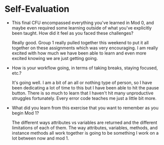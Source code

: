 # Self-Evaluation

- This final CFU encompassed everything you've learned in Mod 0, and maybe even required some learning outside of what you've explicitly been taught. How did it feel as you faced these challenges?

    Really good. Group 1 really pulled together this weekend to put it all together on these assignments which was very encouraging. I am really excited with how much we have been able to learn and even more excited knowing we are just getting going. 

- How is your workflow going, in terms of taking breaks, staying focused, etc.?

    It's going well. I am a bit of an all or nothing type of person, so I have been dedicating a lot of time to this but I have been able to hit the pause button. There is so much to learn that I haven't hit many unproductive struggles fortunately. Every error code teaches me just a little bit more. 

- What did you learn from this exercise that you want to remember as you begin Mod 1?

    The different ways attributes vs variables are returned and the different limitations of each of them. The way attributes, variables, methods, and instance methods all work together is going to be something I work on a lot between now and mod 1. 